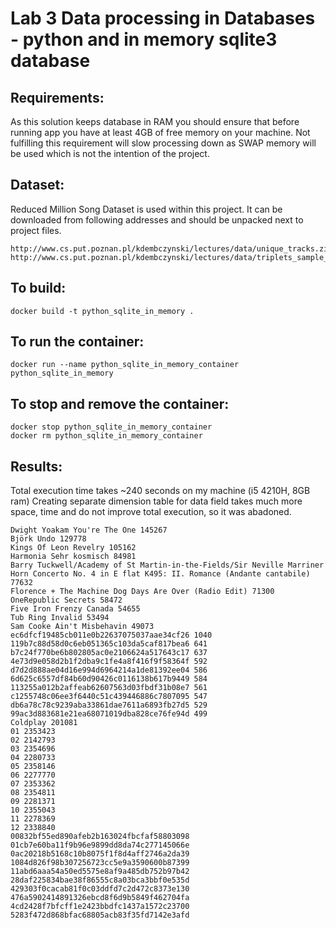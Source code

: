 # Lab 3 Data processing in Databases - python and in memory sqlite3 database
## Requirements:
As this solution keeps database in RAM you should ensure that before running app you have at least 4GB of free memory on your machine. Not fulfilling this requirement will slow processing down as SWAP memory will be used which is not the intention of the project.

## Dataset:
Reduced Million Song Dataset is used within this project. It can be downloaded from following addresses and should be unpacked next to project files.
```
http://www.cs.put.poznan.pl/kdembczynski/lectures/data/unique_tracks.zip
http://www.cs.put.poznan.pl/kdembczynski/lectures/data/triplets_sample_20p.zip
```

## To build:
```
docker build -t python_sqlite_in_memory .
```

## To run the container:
```
docker run --name python_sqlite_in_memory_container python_sqlite_in_memory
```

## To stop and remove the container:
```
docker stop python_sqlite_in_memory_container
docker rm python_sqlite_in_memory_container
```

## Results:

Total execution time takes ~240 seconds on my machine (i5 4210H, 8GB ram)
Creating separate dimension table for data field takes much more space, time and do not improve total execution, so it was abadoned.
```
Dwight Yoakam You're The One 145267
Björk Undo 129778
Kings Of Leon Revelry 105162
Harmonia Sehr kosmisch 84981
Barry Tuckwell/Academy of St Martin-in-the-Fields/Sir Neville Marriner Horn Concerto No. 4 in E flat K495: II. Romance (Andante cantabile) 77632
Florence + The Machine Dog Days Are Over (Radio Edit) 71300
OneRepublic Secrets 58472
Five Iron Frenzy Canada 54655
Tub Ring Invalid 53494
Sam Cooke Ain't Misbehavin 49073
ec6dfcf19485cb011e0b22637075037aae34cf26 1040
119b7c88d58d0c6eb051365c103da5caf817bea6 641
b7c24f770be6b802805ac0e2106624a517643c17 637
4e73d9e058d2b1f2dba9c1fe4a8f416f9f58364f 592
d7d2d888ae04d16e994d6964214a1de81392ee04 586
6d625c6557df84b60d90426c0116138b617b9449 584
113255a012b2affeab62607563d03fbdf31b08e7 561
c1255748c06ee3f6440c51c439446886c7807095 547
db6a78c78c9239aba33861dae7611a6893fb27d5 529
99ac3d883681e21ea68071019dba828ce76fe94d 499
Coldplay 201081
01 2353423
02 2142793
03 2354696
04 2280733
05 2358146
06 2277770
07 2353362
08 2354811
09 2281371
10 2355043
11 2278369
12 2338840
00832bf55ed890afeb2b163024fbcfaf58803098
01cb7e60ba11f9b96e9899dd8da74c277145066e
0ac20218b5168c10b8075f1f8d4aff2746a2da39
1084d826f98b307256723cc5e9a3590600b87399
11abd6aaa54a50ed5575e8af9a485db752b97b42
28daf225834bae38f86555c8a03bca3bbf0e535d
429303f0cacab81f0c03ddfd7c2d472c8373e130
476a5902414891326ebcd8f6d9b5849f462704fa
4cd2428f7bfcff1e2423bbdfc1437a1572c23700
5283f472d868bfac68805acb83f35fd7142e3afd
```
